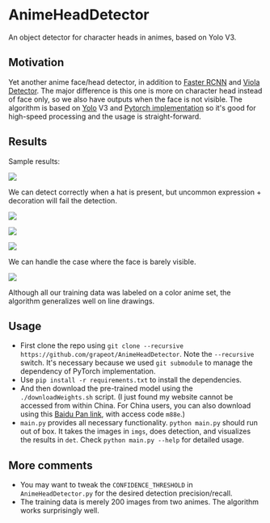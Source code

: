 # AnimeHeadDetector
An object detector for character heads in animes, based on Yolo V3.

## Motivation

Yet another anime face/head detector, in addition to [Faster RCNN](https://github.com/qhgz2013/anime-face-detector) and [Viola Detector](https://github.com/nagadomi/lbpcascade_animeface).
The major difference is this one is more on character head instead of face only, so we also have outputs when the face is not visible.
The algorithm is based on [Yolo](https://pjreddie.com/darknet/yolo/) V3 and [Pytorch implementation](https://github.com/ayooshkathuria/pytorch-yolo-v3) so it's good for high-speed processing and the usage is straight-forward.

## Results

Sample results:

![](https://raw.githubusercontent.com/grapeot/AnimeHeadDetector/master/assets/57032.jpg)

We can detect correctly when a hat is present, but uncommon expression + decoration will fail the detection.

![](https://raw.githubusercontent.com/grapeot/AnimeHeadDetector/master/assets/112032.jpg)

![](https://raw.githubusercontent.com/grapeot/AnimeHeadDetector/master/assets/204032.jpg)

![](https://raw.githubusercontent.com/grapeot/AnimeHeadDetector/master/assets/164032.jpg)

We can handle the case where the face is barely visible.

![](https://raw.githubusercontent.com/grapeot/AnimeHeadDetector/master/assets/119032.jpg)

Although all our training data was labeled on a color anime set, the algorithm generalizes well on line drawings.

## Usage

* First clone the repo using `git clone --recursive https://github.com/grapeot/AnimeHeadDetector`. Note the `--recursive` switch. It's necessary because we used `git submodule` to manage the dependency of PyTorch implementation.
* Use `pip install -r requirements.txt` to install the dependencies.
* And then download the pre-trained model using the `./downloadWeights.sh` script. (I just found my website cannot be accessed from within China. For China users, you can also download using this [Baidu Pan link](https://pan.baidu.com/s/1Ke0DZ7Ptai5RCc3wL1VDMA), with access code `m88e`.)
* `main.py` provides all necessary functionality. `python main.py` should run out of box. It takes the images in `imgs`, does detection, and visualizes the results in `det`. Check `python main.py --help` for detailed usage.

## More comments

* You may want to tweak the `CONFIDENCE_THRESHOLD` in `AnimeHeadDetector.py` for the desired detection precision/recall.
* The training data is merely 200 images from two animes. The algorithm works surprisingly well.
